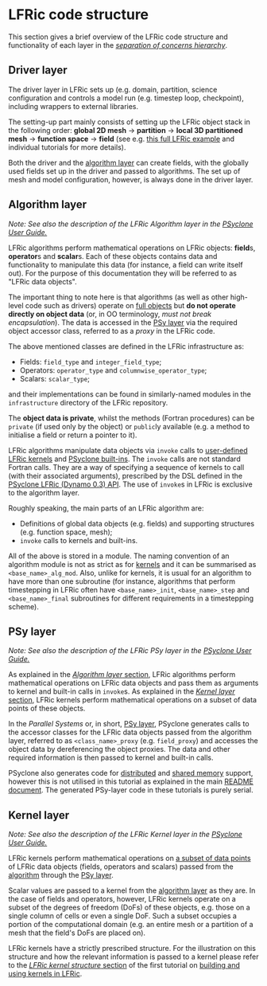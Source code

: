 # LFRic code structure

This section gives a brief overview of the LFRic code structure and
functionality of each layer in the [*separation of concerns hierarchy*](
LFRic_intro.md#separation-of-concerns).

## Driver layer

The driver layer in LFRic sets up (e.g. domain, partition, science
configuration and controls a model run (e.g. timestep loop, checkpoint),
including wrappers to external libraries.

The setting-up part mainly consists of setting up the LFRic object stack
in the following order: **global 2D mesh** -> **partition** ->
**local 3D partitioned mesh** -> **function space** -> **field** (see
e.g. [this full LFRic example](
../../../../../examples/lfric/full_example/README.md) and individual
tutorials for more details).

Both the driver and the [algorithm layer](#algorithm-layer) can create
fields, with the globally used fields set up in the driver and passed to
algorithms. The set up of mesh and model configuration, however, is always
done in the driver layer.

## Algorithm layer

*Note: See also the description of the LFRic Algorithm layer in the*
[*PSyclone User Guide.*](
https://psyclone.readthedocs.io/en/stable/dynamo0p3.html#algorithm)

LFRic algorithms perform mathematical operations on LFRic objects:
**field**s, **operator**s and **scalar**s. Each of these objects
contains data and functionality to manipulate this data (for instance,
a field can write itself out). For the purpose of this documentation
they will be referred to as "LFRic data objects".

The important thing to note here is that algorithms (as well as other
high-level code such as drivers) operate on [full objects](
https://psyclone.readthedocs.io/en/stable/algorithm_layer.html) but
**do not operate directly on object data** (or, in OO terminology, *must
not break encapsulation*). The data is accessed in the [PSy layer](
#psy-layer) via the required object accessor class, referred to as
a *proxy* in the LFRic code.

The above mentioned classes are defined in the LFRic infrastructure as:

* Fields: `field_type` and `integer_field_type`;
* Operators: `operator_type` and `columnwise_operator_type`;
* Scalars: `scalar_type`;

and their implementations can be found in similarly-named modules in
the `infrastructure` directory of the LFRic repository.

The **object data is private**, whilst the methods (Fortran procedures)
can be `private` (if used only by the object) or `public`ly available
(e.g. a method to initialise a field or return a pointer to it).

LFRic algorithms manipulate data objects via `invoke` calls to
[user-defined LFRic kernels](#kernel-layer) and [PSyclone built-ins](
https://psyclone.readthedocs.io/en/stable/dynamo0p3.html#built-ins).
The `invoke` calls are not standard Fortran calls. They are a way of
specifying a sequence of kernels to call (with their associated
arguments), prescribed by the DSL defined in the
[PSyclone LFRic (Dynamo 0.3) API](
https://psyclone.readthedocs.io/en/stable/dynamo0p3.html). The use of
`invoke`s in LFRic is exclusive to the algorithm layer.

Roughly speaking, the main parts of an LFRic algorithm are:
* Definitions of global data objects (e.g. fields) and supporting
  structures (e.g. function space, mesh);
* `invoke` calls to kernels and built-ins.

All of the above is stored in a module. The naming convention of an
algorithm module is not as strict as for [kernels](
../1_simple_kernels/LFRic_kernel_structure.md) and it can be summarised
as `<base_name>_alg_mod`. Also, unlike for kernels, it is usual for an
algorithm to have more than one subroutine (for instance, algorithms
that perform timestepping in LFRic often have `<base_name>_init`,
`<base_name>_step` and `<base_name>_final` subroutines for different
requirements in a timestepping scheme).

## PSy layer

*Note: See also the description of the LFRic PSy layer in the*
[*PSyclone User Guide.*](
https://psyclone.readthedocs.io/en/stable/dynamo0p3.html#psy-layer)

As explained in the [*Algorithm layer* section](#algorithm-layer),
LFRic algorithms perform mathematical operations on LFRic data objects
and pass them as arguments to kernel and built-in calls in `invoke`s.
As explained in the [*Kernel layer* section](#kernel-layer),
LFRic kernels perform mathematical operations on a subset of data
points of these objects.

In the *Parallel Systems* or, in short, [PSy layer](
https://psyclone.readthedocs.io/en/stable/psy_layer.html), PSyclone
generates calls to the accessor classes for the LFRic data objects
passed from the algorithm layer, referred to as `<class_name>_proxy`
(e.g. `field_proxy`) and accesses the object data by dereferencing
the object proxies. The data and other required information is then
passed to kernel and built-in calls.

PSyclone also generates code for [distributed](../../distributed_memory) and
[shared memory](../../single_node) support, however this is not utilised
in this tutorial as explained in the main [README document](../README.md).
The generated PSy-layer code in these tutorials is purely serial.

## Kernel layer

*Note: See also the description of the LFRic Kernel layer in the*
[*PSyclone User Guide.*](
https://psyclone.readthedocs.io/en/stable/dynamo0p3.html#kernel)

LFRic kernels perform mathematical operations on [a subset of data points](
https://psyclone.readthedocs.io/en/stable/kernel_layer.html#kernel-layer)
of LFRic data objects (fields, operators and scalars) passed
from the [algorithm](LFRic_algorithm.md) through the
[PSy layer](#psy-layer).

Scalar values are passed to a kernel from the [algorithm layer](
LFRic_algorithm.md) as they are. In the case of fields and
operators, however, LFRic kernels operate on a subset of the degrees
of freedom (DoFs) of these objects, e.g. those on a single column of
cells or even a single DoF. Such a subset occupies a portion
of the computational domain (e.g. an entire mesh or a partition of a
mesh that the field's DoFs are placed on).

LFRic kernels have a strictly prescribed structure. For the illustration
on this structure and how the relevant information is passed to a kernel
please refer to the [*LFRic kernel structure* section](
../1_simple_kernels/LFRic_kernel_structure.md) of the first tutorial on
[building and using kernels in LFRic](../1_simple_kernels).

